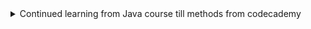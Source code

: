 <details><summary> Continued learning from Java course till methods from codecademy</summary>

**There are four types of data types in java**
* int (positive,zero,negative no.s)
* Boolean( true/false)
* Double ( decimals,big numbers)
* char ('A')

**String is a object**

**Static checking**
Performs checking at compile time

**Operators**
+, -, * , /, % ,==, != ,>= ,<= ,> ,<
* For string we have .equals method
` (a.equals(b)); `
* String concatination: +

**Oop helps create custom datatypes**

* Class is blueprint
**Object is instance of class**

**Constructor method**
* Creates instance of class
* Constructor method is for creating objects(name same as class)
`Car ferrari = new Car();`

* **`System` is predefined class used to loging text to our source**
* **`main()` which lists the tasks to be performed by program**
* **A program doesnt compile without main()**
 ### Objects
When we print object , we get address of location of instance.
* Instance field is state of object
* We will assign values in method through object and then assign these to instance field
### **Methods**
Mostly used for not repeting code and performing some function.
</details>






